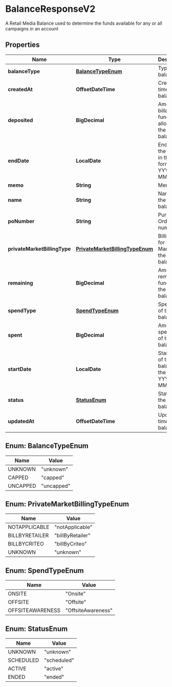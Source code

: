 

# BalanceResponseV2

A Retail Media Balance used to determine the funds available for any or all campaigns in an account

## Properties

| Name | Type | Description | Notes |
|------------ | ------------- | ------------- | -------------|
|**balanceType** | [**BalanceTypeEnum**](#BalanceTypeEnum) | Type of the balance. |  |
|**createdAt** | **OffsetDateTime** | Creation time of the balance. |  [optional] |
|**deposited** | **BigDecimal** | Amount of billable funds allotted to the balance. |  [optional] |
|**endDate** | **LocalDate** | End date of the balance in the format YYYY-MM-DD. |  [optional] |
|**memo** | **String** | Memo. |  [optional] |
|**name** | **String** | Name of the balance. |  |
|**poNumber** | **String** | Purchase Order number. |  [optional] |
|**privateMarketBillingType** | [**PrivateMarketBillingTypeEnum**](#PrivateMarketBillingTypeEnum) | Billing type for Private Market of the balance. |  |
|**remaining** | **BigDecimal** | Amount of remaining funds of the balance. |  [optional] |
|**spendType** | [**SpendTypeEnum**](#SpendTypeEnum) | Spend Type of the balance. |  |
|**spent** | **BigDecimal** | Amount of spent funds of the balance. |  [optional] |
|**startDate** | **LocalDate** | Start date of the balance in the format YYYY-MM-DD. |  |
|**status** | [**StatusEnum**](#StatusEnum) | Status of the balance. |  [optional] |
|**updatedAt** | **OffsetDateTime** | Update time of the balance. |  [optional] |



## Enum: BalanceTypeEnum

| Name | Value |
|---- | -----|
| UNKNOWN | &quot;unknown&quot; |
| CAPPED | &quot;capped&quot; |
| UNCAPPED | &quot;uncapped&quot; |



## Enum: PrivateMarketBillingTypeEnum

| Name | Value |
|---- | -----|
| NOTAPPLICABLE | &quot;notApplicable&quot; |
| BILLBYRETAILER | &quot;billByRetailer&quot; |
| BILLBYCRITEO | &quot;billByCriteo&quot; |
| UNKNOWN | &quot;unknown&quot; |



## Enum: SpendTypeEnum

| Name | Value |
|---- | -----|
| ONSITE | &quot;Onsite&quot; |
| OFFSITE | &quot;Offsite&quot; |
| OFFSITEAWARENESS | &quot;OffsiteAwareness&quot; |



## Enum: StatusEnum

| Name | Value |
|---- | -----|
| UNKNOWN | &quot;unknown&quot; |
| SCHEDULED | &quot;scheduled&quot; |
| ACTIVE | &quot;active&quot; |
| ENDED | &quot;ended&quot; |



